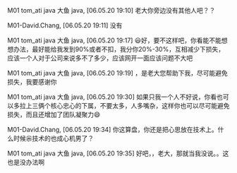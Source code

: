 M01 tom_ati java 大鱼 java, [06.05.20 19:10]
老大你旁边没有其他人吧？？

M01-David.Chang, [06.05.20 19:11]
没有

M01 tom_ati java 大鱼 java, [06.05.20 19:17]
😃好，要不这样吧，你看能不能想想办法，最好能给我发到90%或者不扣，我分你20%-30%，互相减少下损失，应该一个人对于公司来说多不了多少，应该网开一面应该问题不大吧

M01 tom_ati java 大鱼 java, [06.05.20 19:19]
，是老大您帮助下我，尽可能避免损失，我要感谢你

M01 tom_ati java 大鱼 java, [06.05.20 19:30]
如果只我一个人不好说，你看也可以多拉上三俩个核心忠心的下属，不要太多，人多嘴杂，这样你也可以尽可能避免损失，而且还增加了团队凝聚力😄

M01-David.Chang, [06.05.20 19:34]
你这算盘，你还是把心思放在技术上。什么时候尜技术的也成心机男了？

M01 tom_ati java 大鱼 java, [06.05.20 19:35]
好吧，，老大，那就当我没说。。这也是没办法啊
